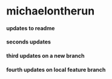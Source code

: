 # michaelontherun

#### updates to readme
#### seconds updates
#### third updates on a new branch
#### fourth updates on local feature branch
